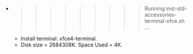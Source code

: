 * >>>>>>>>> Running inst-std-accessories-terminal-xfce.sh ...
  * Install terminal: xfce4-terminal.
  * Disk size = 2684308K. Space Used = 4K.
